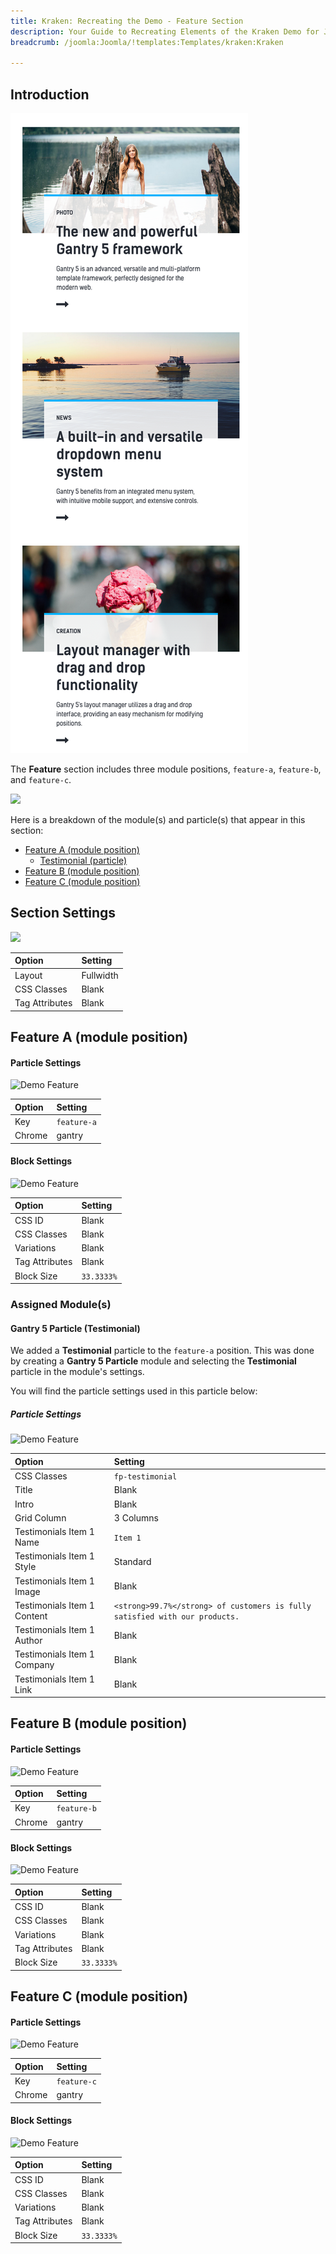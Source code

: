 ```yaml
---
title: Kraken: Recreating the Demo - Feature Section
description: Your Guide to Recreating Elements of the Kraken Demo for Joomla
breadcrumb: /joomla:Joomla/!templates:Templates/kraken:Kraken

---
```


## Introduction

![](assets/demo_7.png)

The **Feature** section includes three module positions, `feature-a`, `feature-b`, and `feature-c`. 

![](assets/home_feature.png)

Here is a breakdown of the module(s) and particle(s) that appear in this section:

* [Feature A (module position)](#feature-a-(module-position))
    - [Testimonial (particle)](#gantry-5-particle-(testimonial))
* [Feature B (module position)](#feature-b-(module-position))
* [Feature C (module position)](#feature-c-(module-position))

## Section Settings

![](assets/demo_feature_settings.png)

| Option         | Setting   |
| :-----         | :-----    |
| Layout         | Fullwidth |
| CSS Classes    | Blank     |
| Tag Attributes | Blank     |

## Feature A (module position)

#### Particle Settings

![Demo Feature](assets/demo_feature_1.png)

| Option | Setting     |
| :----- | :-----      |
| Key    | `feature-a` |
| Chrome | gantry      |

#### Block Settings

![Demo Feature](assets/demo_feature_2.png)

| Option         | Setting    |
| :-----         | :-----     |
| CSS ID         | Blank      |
| CSS Classes    | Blank      |
| Variations     | Blank      |
| Tag Attributes | Blank      |
| Block Size     | `33.3333%` |

### Assigned Module(s)

#### Gantry 5 Particle (Testimonial)

We added a **Testimonial** particle to the `feature-a` position. This was done by creating a **Gantry 5 Particle** module and selecting the **Testimonial** particle in the module's settings. 

You will find the particle settings used in this particle below:

##### Particle Settings

![Demo Feature](assets/demo_feature_3.png)

| Option                      | Setting                                                                     |
| :-----                      | :-----                                                                      |
| CSS Classes                 | `fp-testimonial`                                                            |
| Title                       | Blank                                                                       |
| Intro                       | Blank                                                                       |
| Grid Column                 | 3 Columns                                                                   |
| Testimonials Item 1 Name    | `Item 1`                                                                    |
| Testimonials Item 1 Style   | Standard                                                                    |
| Testimonials Item 1 Image   | Blank                                                                       |
| Testimonials Item 1 Content | `<strong>99.7%</strong> of customers is fully satisfied with our products.` |
| Testimonials Item 1 Author  | Blank                                                                       |
| Testimonials Item 1 Company | Blank                                                                       |
| Testimonials Item 1 Link    | Blank                                                                       |

## Feature B (module position)

#### Particle Settings

![Demo Feature](assets/demo_feature_4.png)

| Option | Setting   |
| :----- | :-----    |
| Key    | `feature-b` |
| Chrome | gantry    |

#### Block Settings

![Demo Feature](assets/demo_feature_5.png)

| Option         | Setting    |
| :-----         | :-----     |
| CSS ID         | Blank      |
| CSS Classes    | Blank      |
| Variations     | Blank      |
| Tag Attributes | Blank      |
| Block Size     | `33.3333%` |

## Feature C (module position)

#### Particle Settings

![Demo Feature](assets/demo_feature_6.png)

| Option | Setting      |
| :----- | :-----       |
| Key    | `feature-c` |
| Chrome | gantry       |

#### Block Settings

![Demo Feature](assets/demo_feature_7.png)

| Option         | Setting    |
| :-----         | :-----     |
| CSS ID         | Blank      |
| CSS Classes    | Blank      |
| Variations     | Blank      |
| Tag Attributes | Blank      |
| Block Size     | `33.3333%` |
